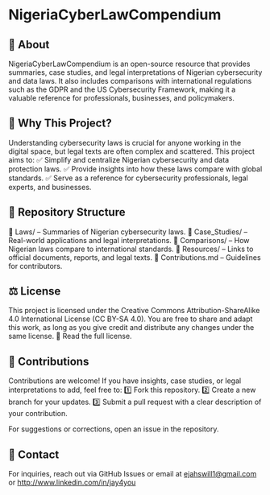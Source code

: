# NigeriaCyberLawCompendium

## 📜 About

NigeriaCyberLawCompendium is an open-source resource that provides summaries, case studies, and legal interpretations of Nigerian cybersecurity and data laws. It also includes comparisons with international regulations such as the GDPR and the US Cybersecurity Framework, making it a valuable reference for professionals, businesses, and policymakers.

## 📌 Why This Project?

Understanding cybersecurity laws is crucial for anyone working in the digital space, but legal texts are often complex and scattered. This project aims to:
✅ Simplify and centralize Nigerian cybersecurity and data protection laws.
✅ Provide insights into how these laws compare with global standards.
✅ Serve as a reference for cybersecurity professionals, legal experts, and businesses.

## 📂 Repository Structure

🔹 Laws/ – Summaries of Nigerian cybersecurity laws.
🔹 Case_Studies/ – Real-world applications and legal interpretations.
🔹 Comparisons/ – How Nigerian laws compare to international standards.
🔹 Resources/ – Links to official documents, reports, and legal texts.
🔹 Contributions.md – Guidelines for contributors.

## ⚖️ License

This project is licensed under the Creative Commons Attribution-ShareAlike 4.0 International License (CC BY-SA 4.0).
You are free to share and adapt this work, as long as you give credit and distribute any changes under the same license.
🔗 Read the full license.

## 🤝 Contributions

Contributions are welcome! If you have insights, case studies, or legal interpretations to add, feel free to:
1️⃣ Fork this repository.
2️⃣ Create a new branch for your updates.
3️⃣ Submit a pull request with a clear description of your contribution.

For suggestions or corrections, open an issue in the repository.

## 📧 Contact

For inquiries, reach out via GitHub Issues or email at ejahswill1@gmail.com or http://www.linkedin.com/in/jay4you
